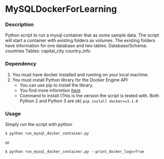 # MySQLDockerForLearning
### Description
Python script to run a mysql container that as some sample data. 
The script will start a container with existing folders as volumes. The existing folders have information for one database and two tables.
Database/Schema: countries
Tables:
  capital_city
  country_info
  
### Dependency
1. You must have docker installed and running on your local machine.
2. You must install Python library for the Docker Engine API
    * You can use pip to install the library.
    * You find more informtion [here](https://github.com/docker/docker-py)
    * Command to install (This is the version the script is tested with. Both Python 2 and Python 3 are ok)
    ```pip install docker==3.1.0```
    
### Usage
Simply run the script with python
```
$ python run_mysql_docker_container.py
```
or
```
$ python run_mysql_docker_container.py --print_docker_logs=True
```
